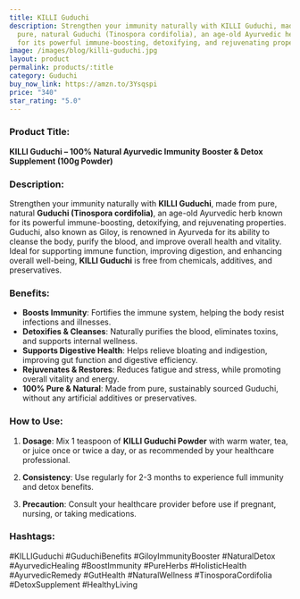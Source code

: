 ```yaml
---
title: KILLI Guduchi
description: Strengthen your immunity naturally with KILLI Guduchi, made from
  pure, natural Guduchi (Tinospora cordifolia), an age-old Ayurvedic herb known
  for its powerful immune-boosting, detoxifying, and rejuvenating properties.
image: /images/blog/killi-guduchi.jpg
layout: product
permalink: products/:title
category: Guduchi
buy_now_link: https://amzn.to/3Ysqspi
price: "340"
star_rating: "5.0"
---
```

### Product Title:
**KILLI Guduchi – 100% Natural Ayurvedic Immunity Booster & Detox Supplement (100g Powder)**

### Description:
Strengthen your immunity naturally with **KILLI Guduchi**, made from pure, natural **Guduchi (Tinospora cordifolia)**, an age-old Ayurvedic herb known for its powerful immune-boosting, detoxifying, and rejuvenating properties. Guduchi, also known as Giloy, is renowned in Ayurveda for its ability to cleanse the body, purify the blood, and improve overall health and vitality. Ideal for supporting immune function, improving digestion, and enhancing overall well-being, **KILLI Guduchi** is free from chemicals, additives, and preservatives.

### Benefits:
- **Boosts Immunity**: Fortifies the immune system, helping the body resist infections and illnesses.
- **Detoxifies & Cleanses**: Naturally purifies the blood, eliminates toxins, and supports internal wellness.
- **Supports Digestive Health**: Helps relieve bloating and indigestion, improving gut function and digestive efficiency.
- **Rejuvenates & Restores**: Reduces fatigue and stress, while promoting overall vitality and energy.
- **100% Pure & Natural**: Made from pure, sustainably sourced Guduchi, without any artificial additives or preservatives.

### How to Use:
1. **Dosage**: Mix 1 teaspoon of **KILLI Guduchi Powder** with warm water, tea, or juice once or twice a day, or as recommended by your healthcare professional.
   
2. **Consistency**: Use regularly for 2-3 months to experience full immunity and detox benefits.

3. **Precaution**: Consult your healthcare provider before use if pregnant, nursing, or taking medications.

### Hashtags:
#KILLIGuduchi #GuduchiBenefits #GiloyImmunityBooster #NaturalDetox #AyurvedicHealing #BoostImmunity #PureHerbs #HolisticHealth #AyurvedicRemedy #GutHealth #NaturalWellness #TinosporaCordifolia #DetoxSupplement #HealthyLiving
